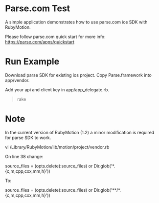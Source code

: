 # Parse.com Test

A simple application demonstrates how to use parse.com ios SDK with RubyMotion.

Please follow parse.com quick start for more info:
https://parse.com/apps/quickstart

# Run Example

Download parse SDK for existing ios project.
Copy Parse.framework into app/vendor.

Add your api and client key in app/app_delegate.rb.

> rake

# Note

In the current version of RubyMotion (1.2) a minor modification is required
for parse SDK to work.

vi /Library/RubyMotion/lib/motion/project/vendor.rb

On line 38 change:

source_files = (opts.delete(:source_files) or Dir.glob('*.{c,m,cpp,cxx,mm,h}'))

To:

source_files = (opts.delete(:source_files) or Dir.glob('**/*.{c,m,cpp,cxx,mm,h}'))

